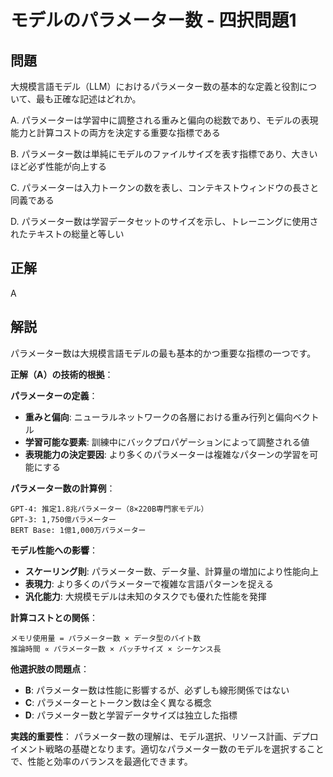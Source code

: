 # モデルのパラメーター数 - 四択問題1

## 問題
大規模言語モデル（LLM）におけるパラメーター数の基本的な定義と役割について、最も正確な記述はどれか。

A. パラメーターは学習中に調整される重みと偏向の総数であり、モデルの表現能力と計算コストの両方を決定する重要な指標である

B. パラメーター数は単純にモデルのファイルサイズを表す指標であり、大きいほど必ず性能が向上する

C. パラメーターは入力トークンの数を表し、コンテキストウィンドウの長さと同義である

D. パラメーター数は学習データセットのサイズを示し、トレーニングに使用されたテキストの総量と等しい

## 正解
A

## 解説
パラメーター数は大規模言語モデルの最も基本的かつ重要な指標の一つです。

**正解（A）の技術的根拠**：

**パラメーターの定義**：
- **重みと偏向**: ニューラルネットワークの各層における重み行列と偏向ベクトル
- **学習可能な要素**: 訓練中にバックプロパゲーションによって調整される値
- **表現能力の決定要因**: より多くのパラメーターは複雑なパターンの学習を可能にする

**パラメーター数の計算例**：
```
GPT-4: 推定1.8兆パラメーター（8×220B専門家モデル）
GPT-3: 1,750億パラメーター
BERT Base: 1億1,000万パラメーター
```

**モデル性能への影響**：
- **スケーリング則**: パラメーター数、データ量、計算量の増加により性能向上
- **表現力**: より多くのパラメーターで複雑な言語パターンを捉える
- **汎化能力**: 大規模モデルは未知のタスクでも優れた性能を発揮

**計算コストとの関係**：
```
メモリ使用量 = パラメーター数 × データ型のバイト数
推論時間 ∝ パラメーター数 × バッチサイズ × シーケンス長
```

**他選択肢の問題点**：
- **B**: パラメーター数は性能に影響するが、必ずしも線形関係ではない
- **C**: パラメーターとトークン数は全く異なる概念
- **D**: パラメーター数と学習データサイズは独立した指標

**実践的重要性**：
パラメーター数の理解は、モデル選択、リソース計画、デプロイメント戦略の基礎となります。適切なパラメーター数のモデルを選択することで、性能と効率のバランスを最適化できます。 